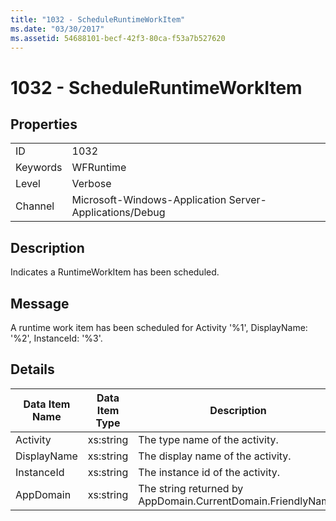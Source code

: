 ```yaml
---
title: "1032 - ScheduleRuntimeWorkItem"
ms.date: "03/30/2017"
ms.assetid: 54688101-becf-42f3-80ca-f53a7b527620
---
```

# 1032 - ScheduleRuntimeWorkItem
## Properties  


|||  
|-|-|  
|ID|1032|  
|Keywords|WFRuntime|  
|Level|Verbose|  
|Channel|Microsoft-Windows-Application Server-Applications/Debug|  

## Description  
 Indicates a RuntimeWorkItem has been scheduled.  

## Message  
 A runtime work item has been scheduled for Activity '%1', DisplayName: '%2', InstanceId: '%3'.  

## Details  


| Data Item Name | Data Item Type |                         Description                          |
|----------------|----------------|--------------------------------------------------------------|
|    Activity    |   xs:string    |                The type name of the activity.                |
|  DisplayName   |   xs:string    |              The display name of the activity.               |
|   InstanceId   |   xs:string    |               The instance id of the activity.               |
|   AppDomain    |   xs:string    | The string returned by AppDomain.CurrentDomain.FriendlyName. |

